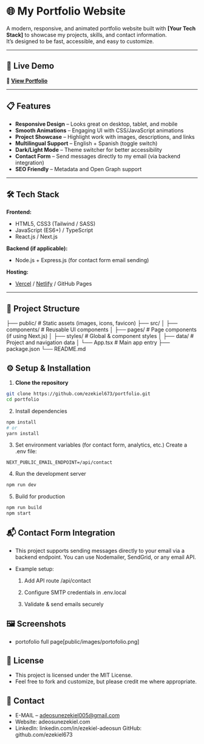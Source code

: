 # 🌐 My Portfolio Website
A modern, responsive, and animated portfolio website built with **[Your Tech Stack]** to showcase my projects, skills, and contact information.  
It’s designed to be fast, accessible, and easy to customize.

---

## 🚀 Live Demo
**🔗 [View Portfolio](https://adeosunezekiel.potofolio.com)**

---

## 📋 Features

- **Responsive Design** – Looks great on desktop, tablet, and mobile
- **Smooth Animations** – Engaging UI with CSS/JavaScript animations
- **Project Showcase** – Highlight work with images, descriptions, and links
- **Multilingual Support** – English + Spanish (toggle switch)
- **Dark/Light Mode** – Theme switcher for better accessibility
- **Contact Form** – Send messages directly to my email (via backend integration)
- **SEO Friendly** – Metadata and Open Graph support

---

## 🛠️ Tech Stack

**Frontend:**
- HTML5, CSS3 (Tailwind / SASS)
- JavaScript (ES6+) / TypeScript
- React.js / Next.js

**Backend (if applicable):**
- Node.js + Express.js (for contact form email sending)

**Hosting:**
- [Vercel](https://vercel.com) / [Netlify](https://www.netlify.com) / GitHub Pages

---

## 📂 Project Structure

├── public/ # Static assets (images, icons, favicon)
├── src/
│ ├── components/ # Reusable UI components
│ ├── pages/ # Page components (if using Next.js)
│ ├── styles/ # Global & component styles
│ ├── data/ # Project and navigation data
│ └── App.tsx # Main app entry
├── package.json
└── README.md


## ⚙️ Setup & Installation

1. **Clone the repository**
  ```bash
  git clone https://github.com/ezekiel673/portfolio.git
  cd portfolio
  ```
2. Install dependencies

```bash
npm install
# or
yarn install
```
3. Set environment variables (for contact form, analytics, etc.)
Create a .env file:

```env
NEXT_PUBLIC_EMAIL_ENDPOINT=/api/contact
```
4. Run the development server

```bash
npm run dev
```
5. Build for production

```bash
npm run build
npm start
```
## 📬 Contact Form Integration
- This project supports sending messages directly to your email via a backend endpoint.
You can use Nodemailer, SendGrid, or any email API.

- Example setup:

  1. Add API route /api/contact

  2. Configure SMTP credentials in .env.local

  3. Validate & send emails securely

## 🖼️ Screenshots
- portofolio full page[public/images/portofolio.png]

## 📜 License
- This project is licensed under the MIT License.
- Feel free to fork and customize, but please credit me where appropriate.

## 📧 Contact
- E-MAIL – adeosunezekiel005@gmail.com
- Website: adeosunezekiel.com
- LinkedIn: linkedin.com/in/ezekiel-adeosun
GitHub: github.com/ezekiel673






